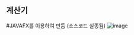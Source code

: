 ## 계산기
#JAVAFX를 이용하여 만듬 (소스코드 실종됨)
![image](https://user-images.githubusercontent.com/88232976/141968051-8ccf79c3-81e3-4d89-8b21-84a338f01cf2.png)
